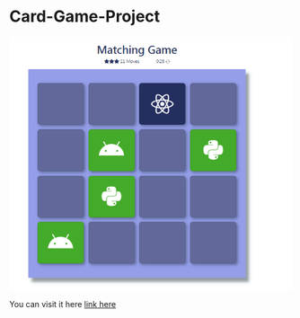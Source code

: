 # Card-Game-Project
<img src="img/screen.png">

You can visit it here [link here](https://halakh96.github.io/Card-Game-Project/)
